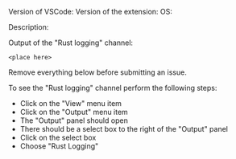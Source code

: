 Version of VSCode:
Version of the extension:
OS:

Description:

Output of the "Rust logging" channel:
```
<place here>
```

Remove everything below before submitting an issue.

To see the "Rust logging" channel perform the following steps:

* Click on the "View" menu item
* Click on the "Output" menu item
* The "Output" panel should open
* There should be a select box to the right of the "Output" panel
* Click on the select box
* Choose "Rust Logging"
